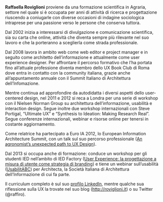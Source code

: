 **Raffaella Roviglioni** proviene da una formazione scientifica in Agraria, settore nel quale si è occupata per anni di attività di ricerca e progettazione riuscendo a coniugarle con diverse occasioni di indagine sociologica intraprese per una passione verso le persone che conserva tuttora.
  
Dal 2002 inizia a interessarsi di divulgazione e comunicazione scientifica, sia su carta che online, attività che diventa sempre più rilevante nel suo lavoro e che la porteranno a sceglierla come strada professionale.
  
Dal 2008 lavora in ambito web come web editor e project manager e in seguito come architetto dell’informazione e attualmente come user experience designer. Per affrontare il percorso formativo che l’ha portata fino all’attuale professione diventa membro dello UX Book Club di Roma dove entra in contatto con la community italiana, grazie anche all’appuntamento annuale con il Summit Italiano di Architettura dell’Infomazione.
  
Mentre continua ad approfondire da autodidatta i diversi aspetti dello user-centered design, nel 2011 e 2012 si reca a Londra per una serie di workshop con il Nielsen Norman Group su architettura dell’informazione, usabilità e interaction design. Segue inoltre due workshop internazionali con Steve Portigal, “Ultimate UX” e “Synthesis to Ideation: Making Research Real”. Segue conferenze internazionali, webinar e risorse online per tenersi in costante aggiornamento.

Come relatrice ha partecipato a Euro IA 2012, lo European Information Architecture Summit, con un talk sul suo percorso professionale (<a href="http://www.slideshare.net/raffiro/roviglioni-euroia2012" target="_blank">An agronomist’s unexpected path to UX Design</a>).

Dal 2013 si occupa anche di formazione: conduce un workshop per gli studenti IED nell’ambito di IED Factory (<a href="http://iedfactory.net/index.php?id_seminario=10" target="_blank">User Experience: la progettazione a misura di utente come strategia di branding</a>) e tiene un webinar sull’usabilità (<a href="http://www.slideshare.net/raffiro/usabilitabc-raffaella-roviglioni-per-architecta" target="_blank">UsabilitABC</a>) per Architecta, la Società Italiana di Architettura dell’Informazione di cui fa parte.

Il curriculum completo è sul suo <a href="http://www.linkedin.com/in/raffiro/it" target="_blank">profilo LinkedIn</a>, mentre qualche sua riflessione sulla UX la trovate nel suo blog (<a href="http://roviglioni.it/" target="_blank">http://roviglioni.it</a>) o su Twitter (@raffiro).